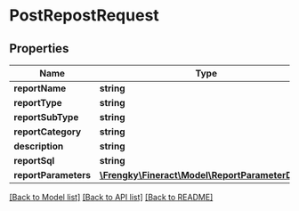 # PostRepostRequest

## Properties
Name | Type | Description | Notes
------------ | ------------- | ------------- | -------------
**reportName** | **string** |  | [optional] 
**reportType** | **string** |  | [optional] 
**reportSubType** | **string** |  | [optional] 
**reportCategory** | **string** |  | [optional] 
**description** | **string** |  | [optional] 
**reportSql** | **string** |  | [optional] 
**reportParameters** | [**\Frengky\Fineract\Model\ReportParameterData[]**](ReportParameterData.md) |  | [optional] 

[[Back to Model list]](../../README.md#documentation-for-models) [[Back to API list]](../../README.md#documentation-for-api-endpoints) [[Back to README]](../../README.md)

